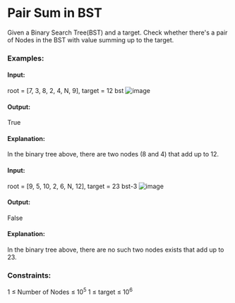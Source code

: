 # Pair Sum in BST
Given a Binary Search Tree(BST) and a target. Check whether there's a pair of Nodes in the BST with value summing up to the target. 

### Examples:
#### Input: 
root = [7, 3, 8, 2, 4, N, 9], target = 12
       bst
![image](https://github.com/user-attachments/assets/2f35bcd1-27a3-40ff-a3cf-ce71bf4c7899)
#### Output:
True
#### Explanation: 
In the binary tree above, there are two nodes (8 and 4) that add up to 12.

#### Input:
root = [9, 5, 10, 2, 6, N, 12], target = 23
          bst-3
![image](https://github.com/user-attachments/assets/aebfe3dd-6c09-4238-827e-be963dd64db3)
#### Output:
False
#### Explanation:
In the binary tree above, there are no such two nodes exists that add up to 23.

### Constraints:
1 ≤ Number of Nodes ≤ $`10^5`$
1 ≤ target ≤ $`10^6`$

